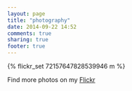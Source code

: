 ```yaml
---
layout: page
title: "photography"
date: 2014-09-22 14:52
comments: true
sharing: true
footer: true
---
```


{% flickr_set 72157647828539946 m %}  

Find more photos on my [Flickr](https://www.flickr.com/photos/127921586@N07/)